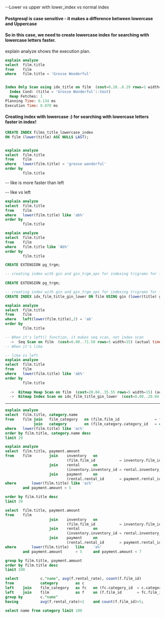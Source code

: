 ﻿--Lower vs upper with lower_index vs normal index
#### Postgresql is case sensitive - it makes a difference between lowercase and Uppercase
#### So in this case, we need to create lowercase index for searching with lowercase letters faster.

explain analyze shows the execution plan.
```sql
explain analyze
select  film.title 
from 	film
where 	film.title = 'Grosse Wonderful'


Index Only Scan using idx_title on film  (cost=0.28..8.29 rows=1 width=15) (actual time=0.040..0.041 rows=1 loops=1)
  Index Cond: (title = 'Grosse Wonderful'::text)
  Heap Fetches: 1
Planning Time: 0.134 ms
Execution Time: 0.070 ms
```

#### Creating index with lowercase :) for searching with lowercase letters faster in index!

```sql
CREATE INDEX films_title_lowercase_index
ON film (lower(title) ASC NULLS LAST);


explain analyze
select  film.title 
from 	film
where 	lower(film.title) = 'grosse wonderful'
order by 
		film.title
```
-- like is more faster than left

		
-- like vs left
```sql
explain analyze
select  film.title 
from 	film
where 	lower(film.title) like 'ab%'
order by 
		film.title
```
	

```sql
explain analyze
select  film.title 
from 	film
where 	film.title like 'Ab%'
order by 
		film.title
```		
	
```sql
CREATE EXTENSION pg_trgm;
```

```sql
-- creating index with gin and gin_trgm_ops for indexing trigrams for faster search with like 'abc%' for example
		
CREATE EXTENSION pg_trgm;

-- creating index with gin and gin_trgm_ops for indexing trigrams for faster search with like 'abc%' for example
CREATE INDEX idx_film_title_gin_lower ON film USING gin (lower(title) gin_trgm_ops);

explain analyze
select  film.title 
from 	film
where 	left(lower(film.title),2) = 'ab'
order by 
		film.title

-- When it's left() function, it makes seq scan, not index scan
  ->  Seq Scan on film  (cost=0.00..71.50 rows=5 width=15) (actual time=0.673..0.673 rows=0 loops=1)
-- When it's like 

-- like vs left
explain analyze
select  film.title 
from 	film
where 	lower(film.title) like 'ab%'
order by 
		film.title
		
  ->  Bitmap Heap Scan on film  (cost=20.04..35.55 rows=5 width=15) (actual time=0.017..0.017 rows=0 loops=1)
  ->  Bitmap Index Scan on idx_film_title_gin_lower  (cost=0.00..20.04 rows=5 width=0) (actual time=0.015..0.015 rows=0 loops=1)

```
-----------------------------------------------------

```sql
explain analyze
select  film.title, category.name
from 	film join 	film_category	on (film.film_id 				= film_category.film_id)
			 join	category 		on (film_category.category_id 	= category.category_id)
where 	lower(film.title) like 'ac%'
order by film.title, category.name desc
limit 20
```

```sql
explain analyze
select  film.title, payment.amount
from 	film 		join 	inventory	on
 							(film.film_id 			= inventory.film_id)
					join	rental 		on
 							(inventory.inventory_id = rental.inventory_id)
 					join 	payment		on
	 						(rental.rental_id		= payment.rental_id)
where 		lower(film.title) like 'ac%'
		and	payment.amount > 5

order by film.title desc
limit 20
```


```sql
select  film.title, payment.amount
from 	film 		
					join 	inventory	on
 							(film.film_id 			= inventory.film_id)
					join	rental 		on
 							(inventory.inventory_id = rental.inventory_id)
 					join 	payment		on
	 						(rental.rental_id		= payment.rental_id)
where 		lower(film.title) 	like 	'a%'
		and	payment.amount 		> 5 	and payment.amount < 7

group by film.title, payment.amount
order by film.title desc
limit 200
```

```sql
select 			c."name", avg(f.rental_rate), count(f.film_id)
from 			category 		as c
left 	join 	film_category 	as fc 	on (fc.category_id	= c.category_id)
left 	join 	film 			as f 	on (f.film_id		= fc.film_id)
group by 		c."name"
having 			avg(f.rental_rate)>2 	and count(f.film_id)>5;

select name from category limit 100
```

